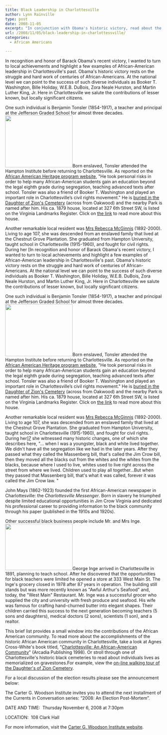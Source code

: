 ```yaml
---
title: Black Leadership in Charlottesville
author: Lynn Rainville
type: post
date: 2008-11-05
excerpt: "In conjunction with Obama's historic victory, read about the historic successes of Charlottesville's African-American community..."
url: /2008/11/05/black-leadership-in-charlottessville/
categories:
  - African Americans

---
```

In recognition and honor of Barack Obama's recent victory, I wanted to turn to local achievements and highlight a few examples of African-American leadership in Charlottesville's past. Obama's historic victory rests on the struggle and hard work of centuries of African-Americans. At the national level we can point to the success of such diverse individuals as Booker T. Washington, Bille Holiday, W.E.B. DuBois, Zora Neale Hurston, and Martin Luther King, Jr. Here in Charlottesville we salute the contributions of lesser known, but locally significant citizens.

One such individual is Benjamin Tonsler (1854-1917), a teacher and principal at the Jefferson Graded School for almost three decades. [<img class="alignright size-medium wp-image-245" title="benjamintonslerhse" src="http://www.locohistory.org/blog/albemarle/wp-content/uploads/2008/11/benjamintonslerhse.jpg" alt="" width="216" height="167" />][1]Born enslaved, Tonsler attended the Hampton Institute before returning to Charlottesville. As reported on the [African American Heritage program website][2], "He took personal risks in order to help many African-American students gain an education beyond the legal eighth grade during segregation, teaching advanced texts after school. Tonsler was also a friend of Booker T. Washington and played an important role in Charlottesville’s civil rights movement." He is [buried in the Daughter of Zion's Cemetery][3] (across from Oakwood) and the nearby Park is named after him. His ca. 1879 house, located at 327 6th Street SW, is listed on the Virginia Landmarks Register. Click on [the link][4] to read more about this house.

[<img class="alignleft size-medium wp-image-244" title="rebeccamcginnis" src="http://www.locohistory.org/blog/albemarle/wp-content/uploads/2008/11/rebeccamcginnis.jpg" alt="" />][5]Another remarkable local resident was [Mrs Rebecca McGinnis][6] (1892-2000). Living to age 107, she was descended from an enslaved family that lived at the Chestnut Grove Plantation. She graduated from Hampton University, taught school in Charlottesville (1915-1960), and fought for civil rights. During her [In recognition and honor of Barack Obama's recent victory, I wanted to turn to local achievements and highlight a few examples of African-American leadership in Charlottesville's past. Obama's historic victory rests on the struggle and hard work of centuries of African-Americans. At the national level we can point to the success of such diverse individuals as Booker T. Washington, Bille Holiday, W.E.B. DuBois, Zora Neale Hurston, and Martin Luther King, Jr. Here in Charlottesville we salute the contributions of lesser known, but locally significant citizens.

One such individual is Benjamin Tonsler (1854-1917), a teacher and principal at the Jefferson Graded School for almost three decades. [<img class="alignright size-medium wp-image-245" title="benjamintonslerhse" src="http://www.locohistory.org/blog/albemarle/wp-content/uploads/2008/11/benjamintonslerhse.jpg" alt="" width="216" height="167" />][1]Born enslaved, Tonsler attended the Hampton Institute before returning to Charlottesville. As reported on the [African American Heritage program website][2], "He took personal risks in order to help many African-American students gain an education beyond the legal eighth grade during segregation, teaching advanced texts after school. Tonsler was also a friend of Booker T. Washington and played an important role in Charlottesville’s civil rights movement." He is [buried in the Daughter of Zion's Cemetery][3] (across from Oakwood) and the nearby Park is named after him. His ca. 1879 house, located at 327 6th Street SW, is listed on the Virginia Landmarks Register. Click on [the link][4] to read more about this house.

[<img class="alignleft size-medium wp-image-244" title="rebeccamcginnis" src="http://www.locohistory.org/blog/albemarle/wp-content/uploads/2008/11/rebeccamcginnis.jpg" alt="" />][5]Another remarkable local resident was [Mrs Rebecca McGinnis][6] (1892-2000). Living to age 107, she was descended from an enslaved family that lived at the Chestnut Grove Plantation. She graduated from Hampton University, taught school in Charlottesville (1915-1960), and fought for civil rights. During her][7] she witnessed many historic changes, one of which she describes here, "&#8230; when I was a youngster, black and white lived together. We didn't have all the segregation like we had in the later years. After they passed what they called the Massenberg bill, that's called the Jim Crow bill, then they moved all the blacks out from the whites and the whites from the blacks, because where I used to live, whites used to live right across the street from where we lived. Children used to play all together&#8230;But when they passed that Massenberg bill, that's what it was called, forever it was called the Jim Crow law. "

John Mays (1862-1923) founded the first African-American newspaper in Charlottesville: the _Charlottesville Messenger_. Born in slavery he triumphed despite limited educational opportunities in Jim Crow Virginia and dedicated his professional career to providing information to the black community through his paper (published in the 1910s and 1920s).

Other successful black business people include Mr. and Mrs Inge. [<img class="aligncenter size-medium wp-image-243" title="Inge Grocery" src="http://www.locohistory.org/blog/albemarle/wp-content/uploads/2008/11/ingegrocery.jpg" alt="" width="216" height="149" />][8]George Inge arrived in Charlottesville in 1891, planning to teach school. After he discovered that the opportunities for black teachers were limited he opened a store at 333 West Main St. The Inge's grocery closed in 1978 after 87 years in operation. The building still stands but was more recently known as "Awful Arthur's Seafood" and, today, the "West Main" Restaurant. Mr. Inge was a successful grocer who supplied the city and university with fresh produce and seafood. His wife was famous for crafting hand-churned butter into elegant shapes. Their children carried this success to the next generation becoming teachers (5 sons and daughters), medical doctors (2 sons), scientists (1 son), and a realtor.

This brief list provides a small window into the contributions of the African American community. To read more about the accomplishments of the historic African American community in Charlottesville, take a look at Agnes Cross-White's book titled, "[Charlottesville: An African-American Community][9]" (Arcadia Publishing 1998). Or stroll through one of Charlottesville's historic black cemeteries to read about individuals lives as memorialized on gravestones.For example, view the [on-line walking tour of the Daughter's of Zion Cemetery][10].

For a local discussion of the election results please see the announcement below:

The Carter G. Woodson Institute invites you to attend the next installment of the Currents in Conversation series: “2008: An Election Post-Mortem”.
  
DATE AND TIME:  Thursday November 6, 2008 at 7:30pm
  
LOCATION:  108 Clark Hall

For more information, visit the [Carter G. Woodson Institute website][11].

 [1]: http://www.locohistory.org/blog/albemarle/wp-content/uploads/2008/11/benjamintonslerhse.jpg
 [2]: http://www.aaheritageva.org/search/sites.php?site_id=600
 [3]: http://www.virginia.edu/woodson/projects/aacaac/db/person/details/DOZ:18/
 [4]: http://www.dhr.virginia.gov/registers/Cities/Charlottesville/BenTonslerHouseCharlottesvilleMRA_HD_textlist.htm
 [5]: http://www.locohistory.org/blog/albemarle/wp-content/uploads/2008/11/rebeccamcginnis.jpg
 [6]: http://cti.itc.virginia.edu/~aas405b/mcginnis.html
 [7]: http://cti.itc.virginia.edu/~aas405b/mcginnismem.html
 [8]: http://www.locohistory.org/blog/albemarle/wp-content/uploads/2008/11/ingegrocery.jpg
 [9]: http://www.amazon.com/Charlottesville-VA-African-American-Community-America/dp/0752408895
 [10]: http://www.virginia.edu/woodson/projects/aacaac/CemSearch_Walking.shtml
 [11]: http://artsandsciences.virginia.edu/woodson/index.html
